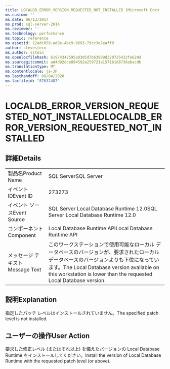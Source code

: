 ```yaml
---
title: LOCALDB_ERROR_VERSION_REQUESTED_NOT_INSTALLED |Microsoft Docs
ms.custom: ''
ms.date: 06/13/2017
ms.prod: sql-server-2014
ms.reviewer: ''
ms.technology: performance
ms.topic: reference
ms.assetid: 12adc059-ad8e-4bc9-9693-79cc3e7eaff0
author: stevestein
ms.author: sstein
ms.openlocfilehash: 61974342595a8305d7b63989d320725432fe620d
ms.sourcegitcommit: ad4d92dce894592a259721a1571b1d8736abacdb
ms.translationtype: MT
ms.contentlocale: ja-JP
ms.lasthandoff: 08/04/2020
ms.locfileid: "87632487"
---
```

# <a name="localdb_error_version_requested_not_installed"></a><span data-ttu-id="95ab3-102">LOCALDB_ERROR_VERSION_REQUESTED_NOT_INSTALLED</span><span class="sxs-lookup"><span data-stu-id="95ab3-102">LOCALDB_ERROR_VERSION_REQUESTED_NOT_INSTALLED</span></span>
    
## <a name="details"></a><span data-ttu-id="95ab3-103">詳細</span><span class="sxs-lookup"><span data-stu-id="95ab3-103">Details</span></span>  
  
|||  
|-|-|  
|<span data-ttu-id="95ab3-104">製品名</span><span class="sxs-lookup"><span data-stu-id="95ab3-104">Product Name</span></span>|<span data-ttu-id="95ab3-105">SQL Server</span><span class="sxs-lookup"><span data-stu-id="95ab3-105">SQL Server</span></span>|  
|<span data-ttu-id="95ab3-106">イベント ID</span><span class="sxs-lookup"><span data-stu-id="95ab3-106">Event ID</span></span>|<span data-ttu-id="95ab3-107">273</span><span class="sxs-lookup"><span data-stu-id="95ab3-107">273</span></span>|  
|<span data-ttu-id="95ab3-108">イベント ソース</span><span class="sxs-lookup"><span data-stu-id="95ab3-108">Event Source</span></span>|<span data-ttu-id="95ab3-109">SQL Server Local Database Runtime 12.0</span><span class="sxs-lookup"><span data-stu-id="95ab3-109">SQL Server Local Database Runtime 12.0</span></span>|  
|<span data-ttu-id="95ab3-110">コンポーネント</span><span class="sxs-lookup"><span data-stu-id="95ab3-110">Component</span></span>|<span data-ttu-id="95ab3-111">Local Database Runtime API</span><span class="sxs-lookup"><span data-stu-id="95ab3-111">Local Database Runtime API</span></span>|  
|<span data-ttu-id="95ab3-112">メッセージ テキスト</span><span class="sxs-lookup"><span data-stu-id="95ab3-112">Message Text</span></span>|<span data-ttu-id="95ab3-113">このワークステーションで使用可能なローカル データベースのバージョンが、要求されたローカル データベースのバージョンよりも下位になっています。</span><span class="sxs-lookup"><span data-stu-id="95ab3-113">The Local Database version available on this workstation is lower than the requested Local Database version.</span></span>|  
  
## <a name="explanation"></a><span data-ttu-id="95ab3-114">説明</span><span class="sxs-lookup"><span data-stu-id="95ab3-114">Explanation</span></span>  
 <span data-ttu-id="95ab3-115">指定したパッチ レベルはインストールされていません。</span><span class="sxs-lookup"><span data-stu-id="95ab3-115">The specified patch level is not installed.</span></span>  
  
## <a name="user-action"></a><span data-ttu-id="95ab3-116">ユーザーの操作</span><span class="sxs-lookup"><span data-stu-id="95ab3-116">User Action</span></span>  
 <span data-ttu-id="95ab3-117">要求した修正レベル (またはそれ以上) を備えたバージョンの Local Database Runtime をインストールしてください。</span><span class="sxs-lookup"><span data-stu-id="95ab3-117">Install the version of Local Database Runtime with the requested patch level (or above).</span></span>  
  
  
